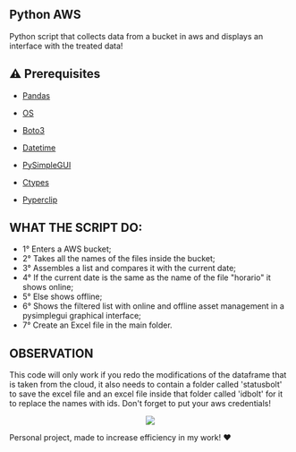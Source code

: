 ## Python AWS
Python script that collects data from a bucket in aws and displays an interface with the treated data!

## :warning: Prerequisites

- [Pandas](https://pandas.pydata.org/docs/)

- [OS](https://docs.python.org/3/library/os.html)

- [Boto3](https://boto3.amazonaws.com/v1/documentation/api/latest/index.html)

- [Datetime](https://docs.python.org/3/library/datetime.html)
 
- [PySimpleGUI](https://www.pysimplegui.org/en/latest/)

- [Ctypes](https://docs.python.org/3/library/ctypes.html)

- [Pyperclip](https://pyperclip.readthedocs.io/en/latest/)

## WHAT THE SCRIPT DO:
- 1° Enters a AWS bucket;
- 2° Takes all the names of the files inside the bucket;
- 3° Assembles a list and compares it with the current date;
- 4° If the current date is the same as the name of the file "horario" it shows online;
- 5° Else shows offline;
- 6° Shows the filtered list with online and offline asset management in a pysimplegui graphical interface;
- 7° Create an Excel file in the main folder.

## OBSERVATION

This code will only work if you redo the modifications of the dataframe that is taken from the cloud, it also needs to contain a folder called 'statusbolt' to save the excel file and an excel file inside that folder called 'idbolt' for it to replace the names with ids. 
Don't forget to put your aws credentials!

<p align="center">
    <img src="https://github.com/iagoapiai/AWS-DataFrame-GUI/assets/116030785/989f8c58-240f-4b5e-a115-66b2e7138730">
</p>

Personal project, made to increase efficiency in my work! ❤️



